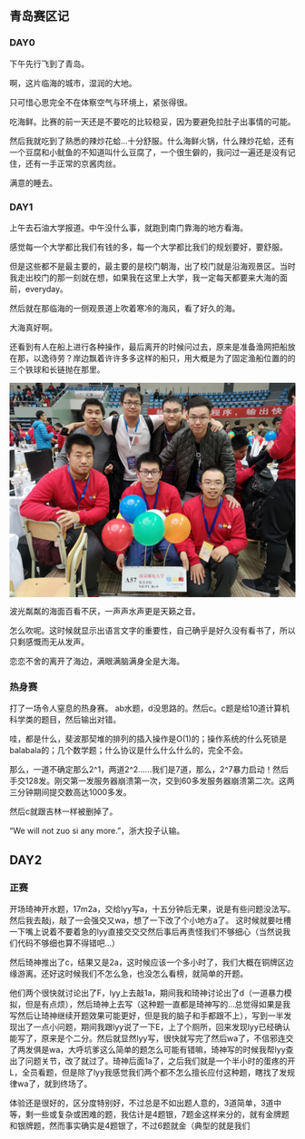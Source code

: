 ## 青岛赛区记

### DAY0

下午先行飞到了青岛。

啊，这片临海的城市，湿润的大地。

只可惜心思完全不在体察空气与环境上，紧张得很。

吃海鲜。比赛的前一天还是不要吃的比较稳妥，因为要避免拉肚子出事情的可能。

然后我就吃到了熟悉的辣炒花蛤...十分舒服。什么海鲜火锅，什么辣炒花蛤，还有一个豆腐和小鱿鱼的不知道叫什么豆腐了，一个很生僻的，我问过一遍还是没有记住，还有一手正常的京酱肉丝。

满意的睡去。

### DAY1

上午去石油大学报道。中午没什么事，就跑到南门靠海的地方看海。

感觉每一个大学都比我们有钱的多，每一个大学都比我们的规划要好，要舒服。

但是这些都不是最主要的，最主要的是校门朝海，出了校门就是沿海观景区。当时我走出校门的那一刻就在想，如果我在这里上大学，我一定每天都要来大海的面前，everyday。

然后就在那临海的一侧观景道上吹着寒冷的海风，看了好久的海。

大海真好啊。

还看到有人在船上进行各种操作，最后离开的时候问过去，原来是准备渔网把船放在那，以逸待劳？岸边飘着许许多多这样的船只，用大概是为了固定渔船位置的的三个铁球和长链抛在那里。

<div  align="center">    
<img src="https://github.com/oodtoodt/Sagaoodt.github.io/blob/master/%E6%AF%94%E8%B5%9B/%E7%AC%AC7%E6%AC%A1%E6%AF%94%E8%B5%9B/6084df48a1243e3d.jpg" align=center />
</div>

波光粼粼的海面百看不厌，一声声水声更是天籁之音。

怎么吹呢。这时候就显示出语言文字的重要性，自己确乎是好久没有看书了，所以只剩感慨而无从发声。

恋恋不舍的离开了海边，满眼满脑满身全是大海。

### 热身赛

打了一场令人窒息的热身赛。
ab水题，d没思路的。然后c。c题是给10道计算机科学类的题目，然后输出对错。

哇，都是什么，斐波那契堆的排列的插入操作是O(1)的；操作系统的什么死锁是balabala的；几个数学题；什么协议是什么什么什么的，完全不会。

那么，一道不确定那么2^1，两道2^2......我们是7道，那么，2^7暴力启动！然后手交128发。刚交第一发服务器崩溃第一次，交到60多发服务器崩溃第二次。这两三分钟期间提交数高达1000多发。

然后c就跟吉林一样被删掉了。

“We will not zuo si any more.”，浙大投子认输。

## DAY2

### 正赛

开场琦神开水题，17m2a，交给lyy写a，十五分钟后无果，说是有些问题没法写。然后我去敲j，敲了一会强交又wa，想了一下改了个小地方a了。
这时候就要吐槽一下嘴上说着不要着急的lyy直接交交交然后事后再责怪我们不够细心（当然说我们代码不够细也算不得错吧...）

然后琦神推出了c，结果又是2a，这时候应该一个多小时了，我们大概在铜牌区边缘游离。还好这时候我们不怎么急，也没怎么看榜，就简单的开题。

他们两个很快就讨论出了F，lyy上去敲1a，期间我和琦神讨论出了d（一道暴力模拟，但是有点烦），然后琦神上去写（这种题一直都是琦神写的...总觉得如果是我写然后让琦神继续开题效果可能更好，但是我的脑子和手都跟不上），写到一半发现出了一点小问题，期间我跟lyy说了一下E，上了个厕所，回来发现lyy已经确认能写了，原来是个二分。然后就显然lyy写，很快就写完了然后wa了，不信邪连交了两发俱是wa，大呼坑爹这么简单的题怎么可能有错嘛，琦神写的时候我帮lyy查出了问题关节，改了就过了。琦神后面1a了，之后我们就是一个半小时的蛋疼的开L，全员看题，但是除了lyy我感觉我们两个都不怎么擅长应付这种题，瞎找了发规律wa了，就到终场了。

体验还是很好的，区分度特别好，不过总是不如出题人意的，3道简单，3道中等，剩一些或复杂或困难的题，我估计是4题银，7题金这样来分的，就有金牌题和银牌题，然而事实确实是4题银了，不过6题就金（典型的就是我们














